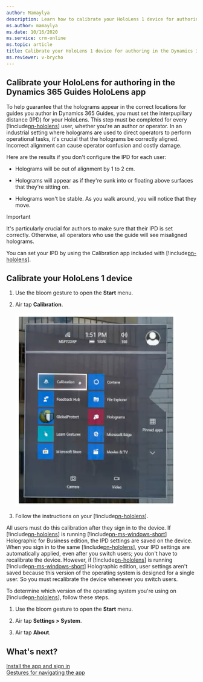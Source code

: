```yaml
---
author: Mamaylya
description: Learn how to calibrate your HoloLens 1 device for authoring in the Microsoft Dynamics 365 Guides HoloLens app.
ms.author: mamaylya
ms.date: 10/16/2020
ms.service: crm-online
ms.topic: article
title: Calibrate your HoloLens 1 device for authoring in the Dynamics 365 Guides HoloLens app
ms.reviewer: v-brycho
---
```


## Calibrate your HoloLens for authoring in the Dynamics 365 Guides HoloLens app

To help guarantee that the holograms appear in the correct locations for guides you author in Dynamics 365 Guides, you must set the interpupillary distance (IPD) for your HoloLens. This step must be completed for every [!include[pn-hololens](../includes/pn-hololens.md)] user, whether you're an author or operator. In an industrial setting where holograms are used to direct operators to perform operational tasks, it's crucial that the holograms be correctly aligned. Incorrect alignment can cause operator confusion and costly damage.

Here are the results if you don't configure the IPD for each user:

- Holograms will be out of alignment by 1 to 2 cm.

- Holograms will appear as if they're sunk into or floating above surfaces that they're sitting on.

- Holograms won't be stable. As you walk around, you will notice that they move.

> [!IMPORTANT]
> It's particularly crucial for authors to make sure that their IPD is set correctly. Otherwise, all operators who use the guide will see misaligned holograms.

You can set your IPD by using the Calibration app included with [!include[pn-hololens](../includes/pn-hololens.md)].

## Calibrate your HoloLens 1 device

1. Use the bloom gesture to open the **Start** menu.

2. Air tap **Calibration**.

    ![Calibration button](media/hololens-calibration.PNG "Calibration button")

3. Follow the instructions on your [!include[pn-hololens](../includes/pn-hololens.md)].

All users must do this calibration after they sign in to the device. If [!include[pn-hololens](../includes/pn-hololens.md)] is running [!include[pn-ms-windows-short](../includes/pn-ms-windows-short.md)] Holographic for Business edition, the IPD settings are saved on the device. When you sign in to the same [!include[pn-hololens](../includes/pn-hololens.md)], your IPD settings are automatically applied, even after you switch users; you don't have to recalibrate the device. However, if [!include[pn-hololens](../includes/pn-hololens.md)] is running [!include[pn-ms-windows-short](../includes/pn-ms-windows-short.md)] Holographic edition, user settings aren't saved because this version of the operating system is designed for a single user. So you must recalibrate the device whenever you switch users.

To determine which version of the operating system you're using on [!include[pn-hololens](../includes/pn-hololens.md)], follow these steps.

1. Use the bloom gesture to open the **Start** menu.

2. Air tap **Settings \> System**.

3. Air tap **About**.


## What's next?

[Install the app and sign in](install-sign-in-hololens-app.md)<br>
[Gestures for navigating the app](author-gestures.md)<br>
